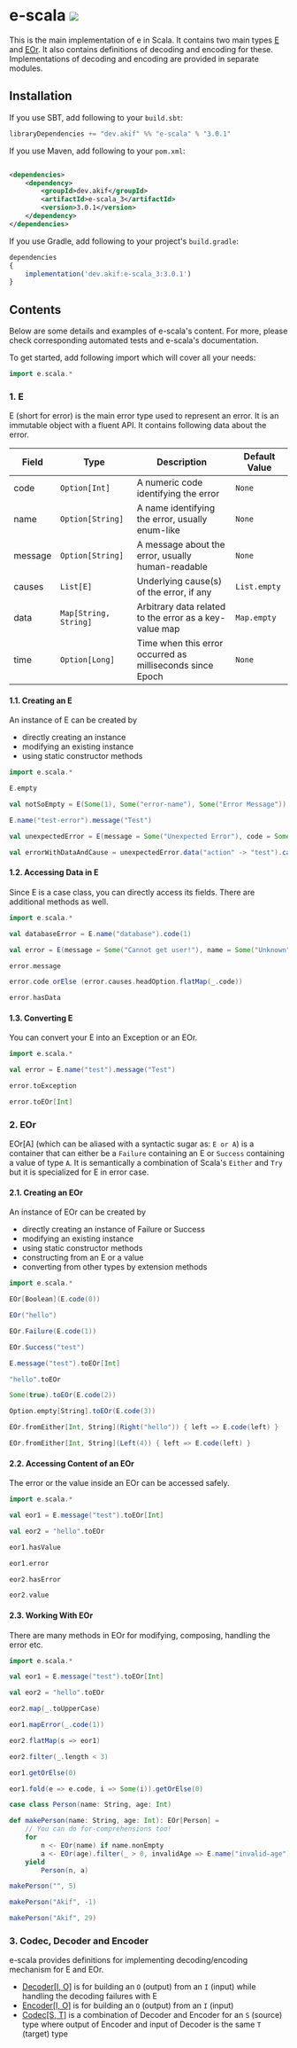 [//]: # "This file is generated by [mdoc](https://scalameta.org/mdoc). Do not edit it directly as it will be overwritten. Instead edit corresponding file in docs folder."

# e-scala [![](https://img.shields.io/badge/docs-3.0.1-brightgreen.svg?style=for-the-badge&logo=scala&color=dc322f&labelColor=333333)](https://javadoc.io/doc/dev.akif/e-scala_3)

This is the main implementation of e in Scala. It contains two main types [E](src/main/scala/e/scala/E.scala) and [EOr](src/main/scala/e/scala/EOr.scala). It also contains definitions of decoding and encoding for these. Implementations of decoding and encoding are provided in separate modules.

## Installation

If you use SBT, add following to your `build.sbt`:

```scala
libraryDependencies += "dev.akif" %% "e-scala" % "3.0.1"
```

If you use Maven, add following to your `pom.xml`:

```xml

<dependencies>
    <dependency>
        <groupId>dev.akif</groupId>
        <artifactId>e-scala_3</artifactId>
        <version>3.0.1</version>
    </dependency>
</dependencies>
```

If you use Gradle, add following to your project's `build.gradle`:

```javascript
dependencies
{
    implementation('dev.akif:e-scala_3:3.0.1')
}
```

## Contents

Below are some details and examples of e-scala's content. For more, please check corresponding automated tests and e-scala's documentation.

To get started, add following import which will cover all your needs:

```scala
import e.scala.*
```

### 1. E

E (short for error) is the main error type used to represent an error. It is an immutable object with a fluent API. It contains following data about the error.

| Field   | Type                  | Description                                               | Default Value |
|---------|-----------------------|-----------------------------------------------------------|---------------|
| code    | `Option[Int]`         | A numeric code identifying the error                      | `None`        |
| name    | `Option[String]`      | A name identifying the error, usually enum-like           | `None`        |
| message | `Option[String]`      | A message about the error, usually human-readable         | `None`        |
| causes  | `List[E]`             | Underlying cause(s) of the error, if any                  | `List.empty`  |
| data    | `Map[String, String]` | Arbitrary data related to the error as a key-value map    | `Map.empty`   |
| time    | `Option[Long]`        | Time when this error occurred as milliseconds since Epoch | `None`        |

#### 1.1. Creating an E

An instance of E can be created by

* directly creating an instance
* modifying an existing instance
* using static constructor methods

```scala mdoc:reset:to-string
import e.scala.*

E.empty

val notSoEmpty = E(Some(1), Some("error-name"), Some("Error Message"))

E.name("test-error").message("Test")

val unexpectedError = E(message = Some("Unexpected Error"), code = Some(-1)).now

val errorWithDataAndCause = unexpectedError.data("action" -> "test").cause(notSoEmpty)
```

#### 1.2. Accessing Data in E

Since E is a case class, you can directly access its fields. There are additional methods as well.

```scala mdoc:reset:to-string
import e.scala.*

val databaseError = E.name("database").code(1)

val error = E(message = Some("Cannot get user!"), name = Some("Unknown")).cause(databaseError)

error.message

error.code orElse (error.causes.headOption.flatMap(_.code))

error.hasData
```

#### 1.3. Converting E

You can convert your E into an Exception or an EOr.

```scala mdoc:reset:to-string
import e.scala.*

val error = E.name("test").message("Test")

error.toException

error.toEOr[Int]
```

### 2. EOr

EOr[A] (which can be aliased with a syntactic sugar as: `E or A`) is a container that can either be a `Failure` containing an E or `Success` containing a value of type `A`. It is semantically a combination of Scala's `Either` and `Try` but it is specialized for E in error case.

#### 2.1. Creating an EOr

An instance of EOr can be created by

* directly creating an instance of Failure or Success
* modifying an existing instance
* using static constructor methods
* constructing from an E or a value
* converting from other types by extension methods

```scala mdoc:reset:to-string
import e.scala.*

EOr[Boolean](E.code(0))

EOr("hello")

EOr.Failure(E.code(1))

EOr.Success("test")

E.message("test").toEOr[Int]

"hello".toEOr

Some(true).toEOr(E.code(2))

Option.empty[String].toEOr(E.code(3))

EOr.fromEither[Int, String](Right("hello")) { left => E.code(left) }

EOr.fromEither[Int, String](Left(4)) { left => E.code(left) }
```

#### 2.2. Accessing Content of an EOr

The error or the value inside an EOr can be accessed safely.

```scala mdoc:reset:to-string
import e.scala.*

val eor1 = E.message("test").toEOr[Int]

val eor2 = "hello".toEOr

eor1.hasValue

eor1.error

eor2.hasError

eor2.value
```

#### 2.3. Working With EOr

There are many methods in EOr for modifying, composing, handling the error etc.

```scala mdoc:reset:to-string
import e.scala.*

val eor1 = E.message("test").toEOr[Int]

val eor2 = "hello".toEOr

eor2.map(_.toUpperCase)

eor1.mapError(_.code(1))

eor2.flatMap(s => eor1)

eor2.filter(_.length < 3)

eor1.getOrElse(0)

eor1.fold(e => e.code, i => Some(i)).getOrElse(0)

case class Person(name: String, age: Int)

def makePerson(name: String, age: Int): EOr[Person] =
    // You can do for-comprehensions too!
    for
        n <- EOr(name) if name.nonEmpty
        a <- EOr(age).filter(_ > 0, invalidAge => E.name("invalid-age").data("value" -> invalidAge)) // custom error for filtering
    yield
        Person(n, a)

makePerson("", 5)

makePerson("Akif", -1)

makePerson("Akif", 29)
```

### 3. Codec, Decoder and Encoder

e-scala provides definitions for implementing decoding/encoding mechanism for E and EOr.

* [Decoder[I, O]](src/main/scala/e/scala/codec/Decoder.scala) is for building an `O` (output) from an `I` (input) while handling the decoding failures with E
* [Encoder[I, O]](src/main/scala/e/scala/codec/Encoder.scala) is for building an `O` (output) from an `I` (input)
* [Codec[S, T]](src/main/scala/e/scala/codec/Codec.scala) is a combination of Decoder and Encoder for an `S` (source) type where output of Encoder and input of Decoder is the same `T` (target) type
